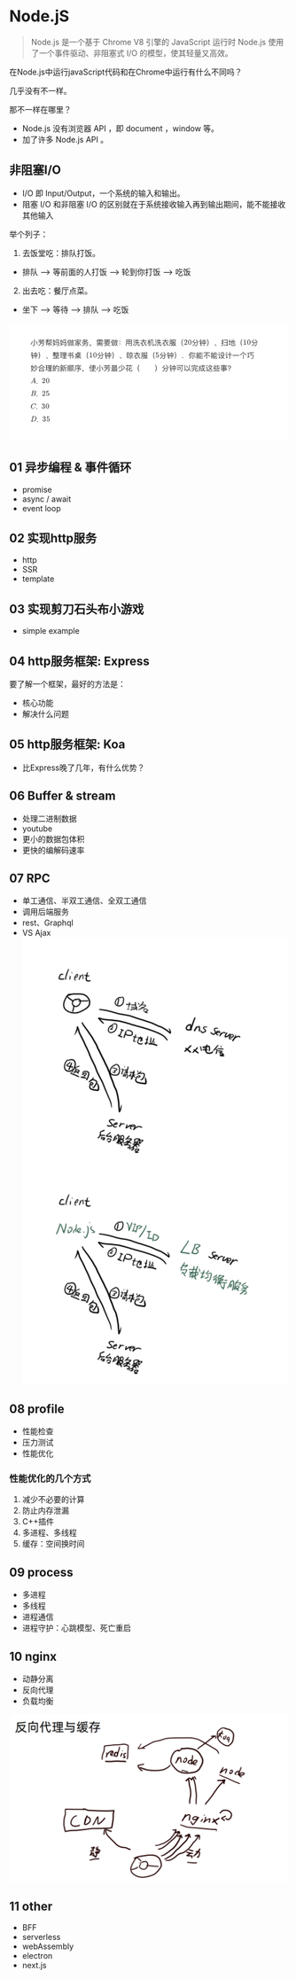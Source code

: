 # Node.jS
> Node.js 是一个基于 Chrome V8 引擎的 JavaScript 运行时
> Node.js 使用了一个事件驱动、非阻塞式 I/O 的模型，使其轻量又高效。

在Node.js中运行javaScript代码和在Chrome中运行有什么不同吗？

几乎没有不一样。

那不一样在哪里？

- Node.js 没有浏览器 API ，即 document ，window 等。
- 加了许多 Node.js API 。

## 非阻塞I/O

- I/O 即 Input/Output，一个系统的输入和输出。 
- 阻塞 I/O 和非阻塞 I/O 的区别就在于系统接收输入再到输出期间，能不能接收其他输入

举个列子：
1. 去饭堂吃：排队打饭。
- 排队 --> 等前面的人打饭 --> 轮到你打饭 --> 吃饭
2. 出去吃：餐厅点菜。
- 坐下 --> 等待 --> 排队 --> 吃饭

![非阻塞I/O](./img/非阻塞IO.png)

## 01 异步编程 & 事件循环

- promise
- async / await
- event loop

## 02 实现http服务

- http
- SSR
- template
## 03 实现剪刀石头布小游戏

- simple example

## 04 http服务框架: Express

要了解一个框架，最好的方法是：
- 核心功能
- 解决什么问题

## 05 http服务框架: Koa

- 比Express晚了几年，有什么优势？

## 06 Buffer & stream

- 处理二进制数据
- youtube
- 更小的数据包体积
- 更快的编解码速率

## 07 RPC

- 单工通信、半双工通信、全双工通信
- 调用后端服务
- rest、Graphql
- VS Ajax
![Ajax](./img/ajax.png)
![RPC](./img/rpc.png)

## 08 profile

- 性能检查
- 压力测试
- 性能优化

### 性能优化的几个方式
1. 减少不必要的计算
2. 防止内存泄漏
3. C++插件
4. 多进程、多线程
5. 缓存：空间换时间

## 09 process

- 多进程
- 多线程
- 进程通信
- 进程守护：心跳模型、死亡重启

## 10 nginx

- 动静分离
- 反向代理
- 负载均衡
  
![nginx](./img/nginx.png)

## 11 other

- BFF
- serverless
- webAssembly
- electron
- next.js